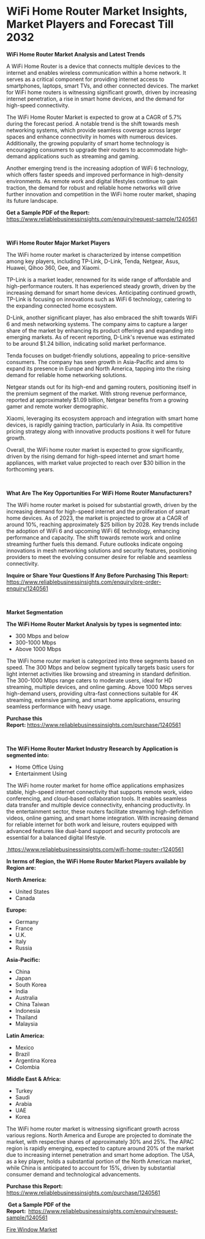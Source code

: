 <p><h1>WiFi Home Router Market Insights, Market Players and Forecast Till 2032</h1></p><p><strong>WiFi Home Router Market Analysis and Latest Trends</strong></p>
<p><p>A WiFi Home Router is a device that connects multiple devices to the internet and enables wireless communication within a home network. It serves as a critical component for providing internet access to smartphones, laptops, smart TVs, and other connected devices. The market for WiFi home routers is witnessing significant growth, driven by increasing internet penetration, a rise in smart home devices, and the demand for high-speed connectivity.</p><p>The WiFi Home Router Market is expected to grow at a CAGR of 5.7% during the forecast period. A notable trend is the shift towards mesh networking systems, which provide seamless coverage across larger spaces and enhance connectivity in homes with numerous devices. Additionally, the growing popularity of smart home technology is encouraging consumers to upgrade their routers to accommodate high-demand applications such as streaming and gaming.</p><p>Another emerging trend is the increasing adoption of WiFi 6 technology, which offers faster speeds and improved performance in high-density environments. As remote work and digital lifestyles continue to gain traction, the demand for robust and reliable home networks will drive further innovation and competition in the WiFi home router market, shaping its future landscape.</p></p>
<p><strong>Get a Sample PDF of the Report:&nbsp;</strong> <a href="https://www.reliablebusinessinsights.com/enquiry/request-sample/1240561?utm_campaign=3043&utm_medium=2&utm_source=Github&utm_content=ia&utm_term=05042025&utm_id=wifi-home-router">https://www.reliablebusinessinsights.com/enquiry/request-sample/1240561</a></p>
<p>&nbsp;</p>
<p><strong>WiFi Home Router Major Market Players</strong></p>
<p><p>The WiFi home router market is characterized by intense competition among key players, including TP-Link, D-Link, Tenda, Netgear, Asus, Huawei, Qihoo 360, Gee, and Xiaomi. </p><p>TP-Link is a market leader, renowned for its wide range of affordable and high-performance routers. It has experienced steady growth, driven by the increasing demand for smart home devices. Anticipating continued growth, TP-Link is focusing on innovations such as WiFi 6 technology, catering to the expanding connected home ecosystem.</p><p>D-Link, another significant player, has also embraced the shift towards WiFi 6 and mesh networking systems. The company aims to capture a larger share of the market by enhancing its product offerings and expanding into emerging markets. As of recent reporting, D-Link's revenue was estimated to be around $1.24 billion, indicating solid market performance.</p><p>Tenda focuses on budget-friendly solutions, appealing to price-sensitive consumers. The company has seen growth in Asia-Pacific and aims to expand its presence in Europe and North America, tapping into the rising demand for reliable home networking solutions.</p><p>Netgear stands out for its high-end and gaming routers, positioning itself in the premium segment of the market. With strong revenue performance, reported at approximately $1.09 billion, Netgear benefits from a growing gamer and remote worker demographic.</p><p>Xiaomi, leveraging its ecosystem approach and integration with smart home devices, is rapidly gaining traction, particularly in Asia. Its competitive pricing strategy along with innovative products positions it well for future growth.</p><p>Overall, the WiFi home router market is expected to grow significantly, driven by the rising demand for high-speed internet and smart home appliances, with market value projected to reach over $30 billion in the forthcoming years.</p></p>
<p>&nbsp;</p>
<p><strong>What Are The Key Opportunities For WiFi Home Router Manufacturers?</strong></p>
<p><p>The WiFi home router market is poised for substantial growth, driven by the increasing demand for high-speed internet and the proliferation of smart home devices. As of 2023, the market is projected to grow at a CAGR of around 10%, reaching approximately $25 billion by 2028. Key trends include the adoption of WiFi 6 and upcoming WiFi 6E technology, enhancing performance and capacity. The shift towards remote work and online streaming further fuels this demand. Future outlooks indicate ongoing innovations in mesh networking solutions and security features, positioning providers to meet the evolving consumer desire for reliable and seamless connectivity.</p></p>
<p><strong>Inquire or Share Your Questions If Any Before Purchasing This Report:</strong> <a href="https://www.reliablebusinessinsights.com/enquiry/pre-order-enquiry/1240561?utm_campaign=3043&utm_medium=2&utm_source=Github&utm_content=ia&utm_term=05042025&utm_id=wifi-home-router">https://www.reliablebusinessinsights.com/enquiry/pre-order-enquiry/1240561</a></p>
<p>&nbsp;</p>
<p><strong>Market Segmentation</strong></p>
<p><strong>The WiFi Home Router Market Analysis by types is segmented into:</strong></p>
<p><ul><li>300 Mbps and below</li><li>300-1000 Mbps</li><li>Above 1000 Mbps</li></ul></p>
<p><p>The WiFi home router market is categorized into three segments based on speed. The 300 Mbps and below segment typically targets basic users for light internet activities like browsing and streaming in standard definition. The 300-1000 Mbps range caters to moderate users, ideal for HD streaming, multiple devices, and online gaming. Above 1000 Mbps serves high-demand users, providing ultra-fast connections suitable for 4K streaming, extensive gaming, and smart home applications, ensuring seamless performance with heavy usage.</p></p>
<p><strong>Purchase this Report:&nbsp;</strong><a href="https://www.reliablebusinessinsights.com/purchase/1240561?utm_campaign=3043&utm_medium=2&utm_source=Github&utm_content=ia&utm_term=05042025&utm_id=wifi-home-router">https://www.reliablebusinessinsights.com/purchase/1240561</a></p>
<p>&nbsp;</p>
<p><strong>The WiFi Home Router Market Industry Research by Application is segmented into:</strong></p>
<p><ul><li>Home Office Using</li><li>Entertainment Using</li></ul></p>
<p><p>The WiFi home router market for home office applications emphasizes stable, high-speed internet connectivity that supports remote work, video conferencing, and cloud-based collaboration tools. It enables seamless data transfer and multiple device connectivity, enhancing productivity. In the entertainment sector, these routers facilitate streaming high-definition videos, online gaming, and smart home integration. With increasing demand for reliable internet for both work and leisure, routers equipped with advanced features like dual-band support and security protocols are essential for a balanced digital lifestyle.</p></p>
<p><a href="https://www.reliablebusinessinsights.com/wifi-home-router-r1240561?utm_campaign=3043&utm_medium=2&utm_source=Github&utm_content=ia&utm_term=05042025&utm_id=wifi-home-router">&nbsp;https://www.reliablebusinessinsights.com/wifi-home-router-r1240561</a></p>
<p><strong>In terms of Region, the WiFi Home Router Market Players available by Region are:</strong></p>
<p>
    <p> <strong> North America: </strong>
        <ul>
            <li>United States</li>
            <li>Canada</li>
        </ul>
        </p> 
    <p> <strong> Europe: </strong>
        <ul>
            <li>Germany</li>
            <li>France</li>
            <li>U.K.</li>
            <li>Italy</li>
            <li>Russia</li>
        </ul>
        </p> 
    <p> <strong> Asia-Pacific: </strong>
        <ul>
            <li>China</li>
            <li>Japan</li>
            <li>South Korea</li>
            <li>India</li>
            <li>Australia</li>
            <li>China Taiwan</li>
            <li>Indonesia</li>
            <li>Thailand</li>
            <li>Malaysia</li>
        </ul>
        </p> 
    <p> <strong> Latin America: </strong>
        <ul>
            <li>Mexico</li>
            <li>Brazil</li>
            <li>Argentina Korea</li>
            <li>Colombia</li>
        </ul>
        </p> 
    <p> <strong> Middle East & Africa: </strong>
        <ul>
            <li>Turkey</li>
            <li>Saudi</li>
            <li>Arabia</li>
            <li>UAE</li>
            <li>Korea</li>
        </ul>
    </p>
    </p>
<p><p>The WiFi home router market is witnessing significant growth across various regions. North America and Europe are projected to dominate the market, with respective shares of approximately 30% and 25%. The APAC region is rapidly emerging, expected to capture around 20% of the market due to increasing internet penetration and smart home adoption. The USA, as a key player, holds a substantial portion of the North American market, while China is anticipated to account for 15%, driven by substantial consumer demand and technological advancements.</p></p>
<p><strong>Purchase this Report: </strong><a href="https://www.reliablebusinessinsights.com/purchase/1240561?utm_campaign=3043&utm_medium=2&utm_source=Github&utm_content=ia&utm_term=05042025&utm_id=wifi-home-router">https://www.reliablebusinessinsights.com/purchase/1240561</a></p>
<p>&nbsp;<strong>Get a Sample PDF of the Report:&nbsp;&nbsp;</strong><a href="https://www.reliablebusinessinsights.com/enquiry/request-sample/1240561?utm_campaign=3043&utm_medium=2&utm_source=Github&utm_content=ia&utm_term=05042025&utm_id=wifi-home-router">https://www.reliablebusinessinsights.com/enquiry/request-sample/1240561</a></p>
<p><strong></strong></p>
<p><p><a href="https://github.com/hannajuana198484/Market-Research-Report-List-1/blob/main/fire-window-market.md?utm_campaign=3043&utm_medium=2&utm_source=Github&utm_content=ia&utm_term=05042025&utm_id=wifi-home-router">Fire Window Market</a></p></p>